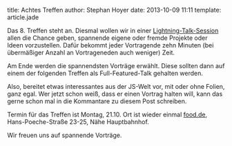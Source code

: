 title: Achtes Treffen
author: Stephan Hoyer
date: 2013-10-09 11:11
template: article.jade

Das 8. Treffen steht an. Diesmal wollen wir in einer [Lightning-Talk-Session](http://en.wikipedia.org/wiki/Lightning_talk)
allen die Chance geben, spannende eigene oder fremde Projekte oder Ideen
vorzustellen. Dafür bekommt jeder Vortragende zehn Minuten (bei übermäßiger 
Anzahl an Vortrageneden auch weniger) Zeit.

Am Ende werden die spannendsten Vorträge erwählt. Diese sollten dann auf einem
der folgenden Treffen als Full-Featured-Talk gehalten werden.

Also, bereitet etwas interessantes aus der JS-Welt vor, mit oder ohne Folien,
ganz egal. Wer jetzt schon weiß, dass er einen Vortrag halten will, kann das
gerne schon mal in die Kommantare zu diesem Post schreiben.

Termin für das Treffen ist Montag, 21.10.
Ort ist wieder einmal [food.de](http://food.de), Hans-Poeche-Straße 23-25, Nähe Hauptbahnhof.

Wir freuen uns auf spannende Vorträge.
